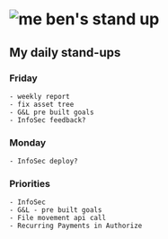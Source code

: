 # ![me](https://avatars2.githubusercontent.com/u/5232044?s=50&v=4) ben's stand up

## My daily stand-ups

### Friday
    
    - weekly report
    - fix asset tree
    - G&L pre built goals
    - InfoSec feedback?
    
### Monday

    - InfoSec deploy?
    
### Priorities 
   
    - InfoSec
    - G&L - pre built goals
    - File movement api call
    - Recurring Payments in Authorize
